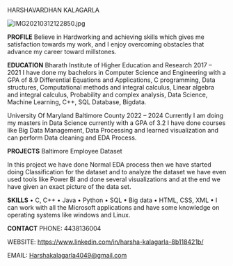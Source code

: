 HARSHAVARDHAN KALAGARLA

![IMG20210312122850.jpg](attachment:IMG20210312122850.jpg)

**PROFILE**
Believe in Hardworking and achieving skills which gives me satisfaction towards my work, and I enjoy overcoming obstacles that advance my career toward millstones.


**EDUCATION**
Bharath Institute of Higher Education and Research
2017 – 2021
I have done my bachelors in Computer Science and Engineering with a GPA of 8.9
Differential Equations and Applications, C programming, Data structures, Computational methods and integral calculus, Linear algebra and integral calculus, Probability and complex analysis, Data Science, Machine Learning, C++, SQL Database, Bigdata.

University Of Maryland Baltimore County
2022 – 2024
Currently I am doing my masters in Data Science currently with a GPA of 3.2
I have done courses like Big Data Management, Data Processing and learned visualization and can perform Data cleaning and EDA Process.



**PROJECTS**
Baltimore Employee Dataset

In this project we have done Normal EDA process then we have started doing Classification for the dataset and to analyze the dataset we have even used tools like Power BI and done several visualizations and at the end we have given an exact picture of the data set.


**SKILLS**
•	C, C++
•	Java
•	Python
•	SQL
•	Big data
•	HTML, CSS, XML
•	I can work with all the Microsoft applications and have some knowledge on operating systems like windows and Linux.


**CONTACT**
PHONE:
4438136004

WEBSITE:
https://www.linkedin.com/in/harsha-kalagarla-8b118421b/

EMAIL:
Harshakalagarla4049@gmail.com



```python

```
